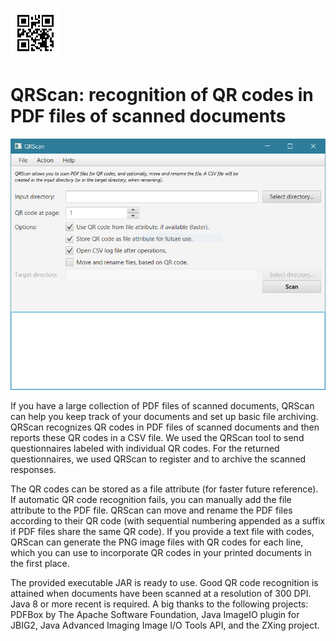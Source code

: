 ![QRScan](qrscan.png)
# QRScan: recognition of QR codes in PDF files of scanned documents

![QRScan screenshot main screen](qrscan_capture.png)

If you have a large collection of PDF files of scanned documents, QRScan can help you keep track of your documents and set up basic file archiving. QRScan recognizes QR codes in PDF files of scanned documents and then reports these QR codes in a CSV file. We used the QRScan tool to send questionnaires labeled with individual QR codes. For the returned questionnaires, we used QRScan to register and to archive the scanned responses.

The QR codes can be stored as a file attribute (for faster future reference). If automatic QR code recognition fails, you can manually add the file attribute to the PDF file. QRScan can move and rename the PDF files according to their QR code (with sequential numbering appended as a suffix if PDF files share the same QR code). If you provide a text file with codes, QRScan can generate the PNG image files with QR codes for each line, which you can use to incorporate QR codes in your printed documents in the first place.

The provided executable JAR is ready to use. Good QR code recognition is attained when documents have been scanned at a resolution of 300 DPI. Java 8 or more recent is required. A big thanks to the following projects: PDFBox by The Apache Software Foundation, Java ImageIO plugin for JBIG2, Java Advanced Imaging Image I/O Tools API, and the ZXing project. 

